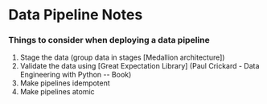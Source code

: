 # Data Pipeline Notes

### Things to consider when deploying a data pipeline
1. Stage the data (group data in stages [Medallion architecture])
2. Validate the data using [Great Expectation Library] (Paul Crickard - Data Engineering with Python -- Book)
3. Make pipelines idempotent
4. Make pipelines atomic


